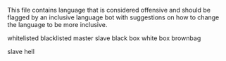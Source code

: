 This file contains language that is considered offensive and should be flagged by an inclusive language bot with suggestions on how to change the language to be more inclusive.


whitelisted
blacklisted
master
slave
black box
white box
brownbag

slave
hell
